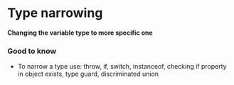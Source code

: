 # Type narrowing

**Changing the variable type to more specific one**

### Good to know

* To narrow a type use: throw, if, switch, instanceof, checking if property in object exists, type guard, discriminated union
